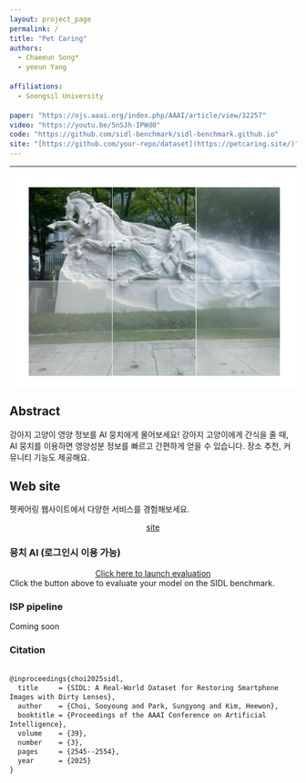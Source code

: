 ```yaml
---
layout: project_page
permalink: /
title: "Pet Caring"
authors:
  - Chaeeun Song*
  - yeeun Yang
    
affiliations:
  - Soongsil University

paper: "https://ojs.aaai.org/index.php/AAAI/article/view/32257"
video: "https://youtu.be/5nSJh-IPWd0"
code: "https://github.com/sidl-benchmark/sidl-benchmark.github.io"
site: "[https://github.com/your-repo/dataset](https://petcaring.site/)"
---
```


<body>
  <hr>
  <img src = "images/Ex01.jpg" alt = "Example 001" style="display: block; margin: auto;">
</body>


<!-- Using HTML to center the abstract -->
<div class="columns is-centered has-text-centered">
  <div class="column is-four-fifths">
    <h2>Abstract</h2>
    <div class="content has-text-justified">
      강아지 고양이 영양 정보를 AI 뭉치에게 물어보세요!
      강아지 고양이에게 간식을 줄 때, AI 뭉치를 이용하면 영양성분 정보를 빠르고 간편하게 얻을 수 있습니다.
      장소 추천, 커뮤니티 기능도 제공해요.
    </div>
  </div>
</div>


<!-- Dataset Download Buttons -->

## Web site
펫케어링 웹사이트에서 다양한 서비스를 경험해보세요.
<div class="buttons" style="text-align: center; margin-top: 1em;">
  <a class="button is-primary" href="https://petcaring.site/" target="_blank">site</a>
</div>


### 뭉치 AI (로그인시 이용 가능)
<div class="buttons" style="text-align: center; margin-top: 1em;">
  <a class="button is-primary" href="http://43.202.9.123/html/chat/chatbot.html" target="_blank">Click here to launch evaluation</a>
</div>  
Click the button above to evaluate your model on the SIDL benchmark.


### ISP pipeline
Coming soon


### Citation
<pre><code class="language-bibtex">
@inproceedings{choi2025sidl,
  title     = {SIDL: A Real-World Dataset for Restoring Smartphone Images with Dirty Lenses},
  author    = {Choi, Sooyoung and Park, Sungyong and Kim, Heewon},
  booktitle = {Proceedings of the AAAI Conference on Artificial Intelligence},
  volume    = {39},
  number    = {3},
  pages     = {2545--2554},
  year      = {2025}
}
</code></pre>

